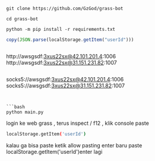 



   ```
   git clone https://github.com/GzGod/grass-bot
   ```

   ```shell
   cd grass-bot
   ```
   ```shell
   python -m pip install -r requirements.txt
   ```

   ```javascript
   copy(JSON.parse(localStorage.getItem("userId")))
   ```

   ```
  
   ```
   http://awsgsdf:3xus22sx@42.101.201.4:1006
   http://awsgsdf:3xus22sx@31.151.231.82:1007
   ```
   ```
   socks5://awsgsdf:3xus22sx@42.101.201.4:1006
   socks5://awsgsdf:3xus22sx@31.151.231.82:1007
   ```


   ```bash
   python main.py
   ```

login ke web grass , terus inspect / f12 , klik console
paste

```bash
localStorage.getItem('userId')
```

kalau ga bisa paste ketik allow pasting enter
baru paste localStorage.getItem('userId')enter lagi
  




